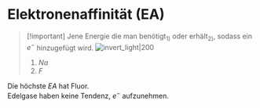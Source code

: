 # Elektronenaffinität (EA)

> [!important] Jene Energie die man benötigt$_{1)}$ oder erhält$_{2)}$, sodass ein $e^{-}$ hinzugefügt wird.
> ![invert_light|200](assets/x-zu_y-ab.png)
> 1. $Na$
> 2. $F$


Die höchste *EA* hat Fluor.  
Edelgase haben keine Tendenz, $e^{-}$ aufzunehmen.